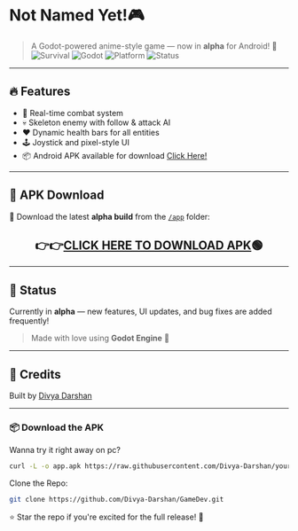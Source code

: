 # Not Named Yet!🎮

> A Godot-powered anime-style game — now in **alpha** for Android! 📱
![Survival](https://img.shields.io/badge/survival-red?style=flat-square) ![Godot](https://img.shields.io/badge/engine-godot_4-blue?logo=godot-engine&style=flat-square) ![Platform](https://img.shields.io/badge/platform-mobile--first-green?style=flat-square) ![Status](https://img.shields.io/badge/status-in--development-yellow?style=flat-square)

---

## 🔥 Features

- 👊 Real-time combat system  
- 💀 Skeleton enemy with follow & attack AI  
- ❤️ Dynamic health bars for all entities  
- 🕹️ Joystick and pixel-style UI  
- 📦 Android APK available for download <a href="https://raw.githubusercontent.com/Divya-Darshan/GameDev/main/app/app.apk"> Click Here!</a>

---

## 📂 APK Download

📱 Download the latest **alpha build** from the [`/app`](./app) folder:
  
<h2 align="center">
  👉👉<a href="https://raw.githubusercontent.com/Divya-Darshan/GameDev/main/app/app.apk"><b>CLICK HERE TO DOWNLOAD APK</b></a>🟢
</h2>

---

## 🚧 Status

Currently in **alpha** — new features, UI updates, and bug fixes are added frequently!  
> Made with love using **Godot Engine** 💖

---

## 🙌 Credits

Built by [Divya Darshan](https://github.com/Divya-Darshan)  


---

### 📦 Download the APK

Wanna try it right away on pc?

```bash
curl -L -o app.apk https://raw.githubusercontent.com/Divya-Darshan/your-repo-name/main/app/app.apk
```

Clone the Repo:
```bash
git clone https://github.com/Divya-Darshan/GameDev.git
```
⭐ Star the repo if you're excited for the full release! 🌟



